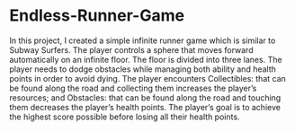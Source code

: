 # Endless-Runner-Game
In this project, I created a simple infinite runner game which is similar to Subway
Surfers. The player controls a sphere that moves forward automatically on an infinite floor. The
floor is divided into three lanes. The player needs to dodge obstacles while managing
both ability and health points in order to avoid dying. The player encounters Collectibles: that can be found along the road and collecting them increases the player’s
resources; and Obstacles: that can be found along the road and touching them decreases
the player’s health points. The player’s goal
is to achieve the highest score possible before losing all their health points.
